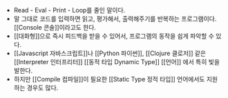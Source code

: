 - Read - Eval - Print - Loop를 줄인 말이다.
- 말 그대로 코드를 입력하면 읽고, 평가해서, 출력해주기를 반복하는 프로그램이다. [[Console 콘솔]]이라고도 한다.
- [[대화형]]으로 즉시 피드백을 받을 수 있어서, 프로그램의 동작을 쉽게 파악할 수 있다.
- [[Javascript 자바스크립트]]나 [[Python 파이썬]], [[Clojure 클로저]] 같은 [[Interpreter 인터프리터]] [[동적 타입 Dynamic Type]] [[언어]]  에서 특히 빛을 발한다.
- 하지만 [[Compile 컴파일]]이 필요한 [[Static Type 정적 타입]] 언어에서도 지원하는 경우도 많다.